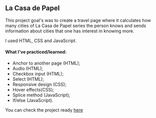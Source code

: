 ## La Casa de Papel

This project goal's was to create a travel page where it calculates how many cities of La Casa de Papel series the person knows and sends information about cities that one has interest in knowing more.

I used HTML, CSS and JavaScript.

#### What I've practiced/learned:
- Anchor to another page (HTML);
- Audio (HTML);
- Checkbox input (HTML);
- Select (HTML);
- Responsive design (CSS);
- Hover effects(CSS);
- Splice method (JavaScript);
- If/else (JavaScript).


You can check the project ready [here](https://yasmingsdm.github.io/lacasadepapel/)

